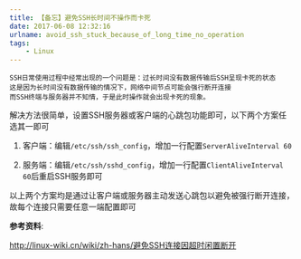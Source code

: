 ```yaml
---
title: 【备忘】避免SSH长时间不操作而卡死
date: 2017-06-08 12:32:16
urlname: avoid_ssh_stuck_because_of_long_time_no_operation
tags:
    - Linux
---
```


    SSH日常使用过程中经常出现的一个问题是：过长时间没有数据传输后SSH呈现卡死的状态
    这是因为长时间没有数据传输的情况下，网络中间节点可能会强行断开连接
    而SSH终端与服务器并不知情，于是此时操作就会出现卡死的现象。

<!--more-->

解决方法很简单，设置SSH服务器或客户端的心跳包功能即可，以下两个方案任选其一即可

1. 客户端：编辑`/etc/ssh/ssh_config`，增加一行配置`ServerAliveInterval 60`

2. 服务端：编辑`/etc/ssh/sshd_config`，增加一行配置`ClientAliveInterval 60`后重启SSH服务即可

以上两个方案均是通过让客户端或服务器主动发送心跳包以避免被强行断开连接，故每个连接只需要任意一端配置即可

**参考资料**:

<a href="http://linux-wiki.cn/wiki/zh-hans/%E9%81%BF%E5%85%8DSSH%E8%BF%9E%E6%8E%A5%E5%9B%A0%E8%B6%85%E6%97%B6%E9%97%B2%E7%BD%AE%E6%96%AD%E5%BC%80"  rel="nofollow">http://linux-wiki.cn/wiki/zh-hans/避免SSH连接因超时闲置断开</a>